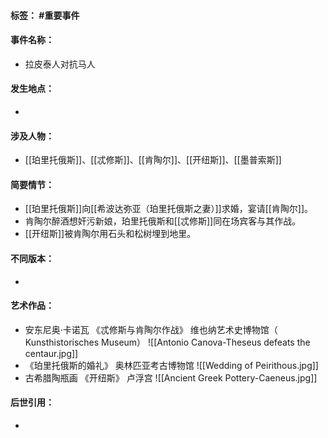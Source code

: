 #### 标签： #重要事件
#### 事件名称：
- 拉皮泰人对抗马人
#### 发生地点：
- 
#### 涉及人物：
- [[珀里托俄斯]]、[[忒修斯]]、[[肯陶尔]]、[[开纽斯]]、[[墨普索斯]]
#### 简要情节：
- [[珀里托俄斯]]向[[希波达弥亚（珀里托俄斯之妻）]]求婚，宴请[[肯陶尔]]。
- 肯陶尔醉酒想奸污新娘，珀里托俄斯和[[忒修斯]]同在场宾客与其作战。
- [[开纽斯]]被肯陶尔用石头和松树埋到地里。
#### 不同版本：
- 
#### 艺术作品：
- 安东尼奥·卡诺瓦 《忒修斯与肯陶尔作战》 维也纳艺术史博物馆（ Kunsthistorisches Museum）
![[Antonio Canova-Theseus defeats the centaur.jpg]]
- 《珀里托俄斯的婚礼》 奥林匹亚考古博物馆
![[Wedding of Peirithous.jpg]]
- 古希腊陶瓶画 《开纽斯》 卢浮宫
![[Ancient Greek Pottery-Caeneus.jpg]]
#### 后世引用：
- 
